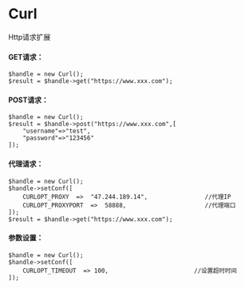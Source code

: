 # Curl
Http请求扩展
#### GET请求：
    $handle = new Curl();
    $result = $handle->get("https://www.xxx.com");
#### POST请求：
    $handle = new Curl();
    $result = $handle->post("https://www.xxx.com",[
        "username"=>"test",
        "password"=>"123456"
    ]);
#### 代理请求：
    $handle = new Curl();
    $handle->setConf([
        CURLOPT_PROXY  =>  "47.244.189.14",                //代理IP
        CURLOPT_PROXYPORT  =>  58888,                      //代理端口
    ]);
    $result = $handle->get("https://www.xxx.com");
#### 参数设置：
    $handle = new Curl();
    $handle->setConf([
        CURLOPT_TIMEOUT  => 100,                        //设置超时时间
    ]);
    
